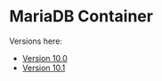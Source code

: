 MariaDB Container
=================

Versions here:

* [Version 10.0](10.0/index.md)
* [Version 10.1](10.1/)

